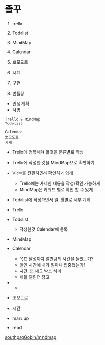 # 졸꾸

1. trello
2. Todolist
3. MindMap
4. Calendar
5. 뽀모도로
6. 시계

1. 구현
2. 번들링
  
- 인생 계획
- 사명

```
Trello & MindMap
Todolist

Calendar
뽀모도로
시계

```

- Trello에 정복해야 할것을 분류별로 작성
- Trello에 작성한 것을 MindMap으로 확인하기
- View를 전환하면서 확인하기 쉽게
  - Trello에는 자세한 내용을 작성/확인 가능하게
  - MindMap은 키워드 별로 확인 할 수 있게

- Todolist에 작성하면서 일, 월별로 세부 계획

- Trello
- Todolist
  - 작성한것 Calendar에 등록
- MindMap

- Calendar
  - 목표 달성까지 얼만큼의 시간을 들였는가?
  - 들인 시간에 내가 얼마나 집중했는가?
  - 시간, 분 네모 박스 처리
  - 애플 캘린더 참고
-
  -

- 뽀모도로
- 시간

- mark up
- react

[southpaqGobin/mindmap](https://www.notion.so/southpaqGobin-mindmap-303944494ccb4f899247299bf4094e5f)

